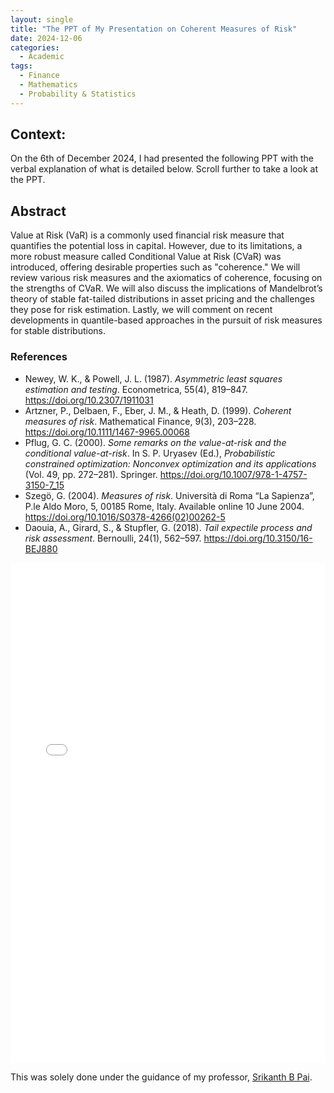```yaml
---
layout: single
title: "The PPT of My Presentation on Coherent Measures of Risk"
date: 2024-12-06
categories:
  - Academic
tags:
  - Finance
  - Mathematics
  - Probability & Statistics
---
```

<h2>Context:</h2>
<p>On the 6th of December 2024, I had presented the following PPT with the verbal explanation of what is detailed below. Scroll further to take a look at the PPT.</p>
<h2>Abstract</h2>
<p>
  Value at Risk (VaR) is a commonly used financial risk measure that quantifies the potential loss in capital. 
  However, due to its limitations, a more robust measure called Conditional Value at Risk (CVaR) was introduced, 
  offering desirable properties such as "coherence." We will review various risk measures and the axiomatics of coherence, 
  focusing on the strengths of CVaR. We will also discuss the implications of Mandelbrot’s theory of stable fat-tailed 
  distributions in asset pricing and the challenges they pose for risk estimation. Lastly, we will comment on recent 
  developments in quantile-based approaches in the pursuit of risk measures for stable distributions.
</p>

<h3>References</h3>
<ul>
  <li>
    Newey, W. K., &amp; Powell, J. L. (1987). 
    <em>Asymmetric least squares estimation and testing</em>. 
    Econometrica, 55(4), 819–847. 
    <a href="https://doi.org/10.2307/1911031" target="_blank">https://doi.org/10.2307/1911031</a>
  </li>
  <li>
    Artzner, P., Delbaen, F., Eber, J. M., &amp; Heath, D. (1999). 
    <em>Coherent measures of risk</em>. 
    Mathematical Finance, 9(3), 203–228. 
    <a href="https://doi.org/10.1111/1467-9965.00068" target="_blank">https://doi.org/10.1111/1467-9965.00068</a>
  </li>
  <li>
    Pflug, G. C. (2000). 
    <em>Some remarks on the value-at-risk and the conditional value-at-risk</em>. 
    In S. P. Uryasev (Ed.), 
    <em>Probabilistic constrained optimization: Nonconvex optimization and its applications</em> 
    (Vol. 49, pp. 272–281). Springer. 
    <a href="https://doi.org/10.1007/978-1-4757-3150-7_15" target="_blank">
      https://doi.org/10.1007/978-1-4757-3150-7_15
    </a>
  </li>
  <li>
    Szegö, G. (2004). 
    <em>Measures of risk</em>. Università di Roma “La Sapienza”, P.le Aldo Moro, 5, 00185 Rome, Italy. 
    Available online 10 June 2004. 
    <a href="https://doi.org/10.1016/S0378-4266(02)00262-5" target="_blank">
      https://doi.org/10.1016/S0378-4266(02)00262-5
    </a>
  </li>
  <li>
    Daouia, A., Girard, S., &amp; Stupfler, G. (2018). 
    <em>Tail expectile process and risk assessment</em>. 
    Bernoulli, 24(1), 562–597. 
    <a href="https://doi.org/10.3150/16-BEJ880" target="_blank">https://doi.org/10.3150/16-BEJ880</a>
  </li>
</ul>

<iframe src="/tecotest/assets/pdf/Black_Scholes_with_Notes_and_Equations (7).pdf" width="100%" height="800px" style="border: none;"></iframe>
<p>This was solely done under the guidance of my professor, 
  <a href="https://srikanthbpai.github.io/" target="_blank">Srikanth B Pai</a>.</p>